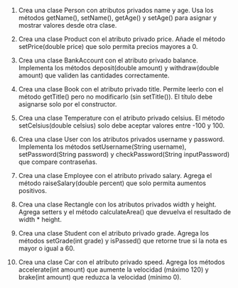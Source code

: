 1. Crea una clase Person con atributos privados name y age. Usa los métodos getName(), setName(), getAge() y setAge() para asignar y mostrar valores desde otra clase.

2. Crea una clase Product con el atributo privado price. Añade el método setPrice(double price) que solo permita precios mayores a 0.

3. Crea una clase BankAccount con el atributo privado balance. Implementa los métodos deposit(double amount) y withdraw(double amount) que validen las cantidades correctamente.

4. Crea una clase Book con el atributo privado title. Permite leerlo con el método getTitle() pero no modificarlo (sin setTitle()). El título debe asignarse solo por el constructor.

5. Crea una clase Temperature con el atributo privado celsius. El método setCelsius(double celsius) solo debe aceptar valores entre -100 y 100.

6. Crea una clase User con los atributos privados username y password. Implementa los métodos setUsername(String username), setPassword(String password) y checkPassword(String inputPassword) que compare contraseñas.

7. Crea una clase Employee con el atributo privado salary. Agrega el método raiseSalary(double percent) que solo permita aumentos positivos.

8. Crea una clase Rectangle con los atributos privados width y height. Agrega setters y el método calculateArea() que devuelva el resultado de width * height.

9. Crea una clase Student con el atributo privado grade. Agrega los métodos setGrade(int grade) y isPassed() que retorne true si la nota es mayor o igual a 60.

10. Crea una clase Car con el atributo privado speed. Agrega los métodos accelerate(int amount) que aumente la velocidad (máximo 120) y brake(int amount) que reduzca la velocidad (mínimo 0).